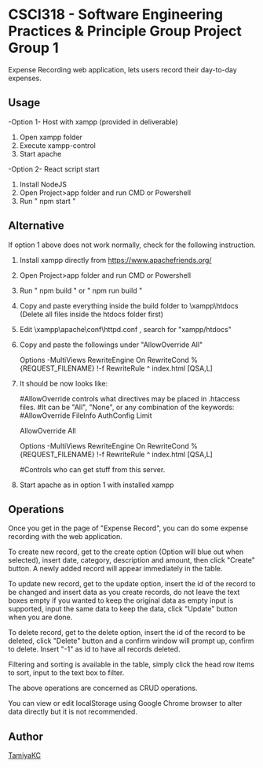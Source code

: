 # CSCI318 - Software Engineering Practices & Principle Group Project	Group 1

Expense Recording web application, lets users record their day-to-day expenses.

## Usage
-Option 1- Host with xampp (provided in deliverable)

1. Open xampp folder
2. Execute xampp-control
3. Start apache

-Option 2- React script start

1. Install NodeJS
2. Open Project>app folder and run CMD or Powershell
3. Run " npm start "
## Alternative
If option 1 above does not work normally, check for the following instruction.

1. Install xampp directly from https://www.apachefriends.org/
2. Open Project>app folder and run CMD or Powershell
3. Run " npm build " or " npm run build "
4. Copy and paste everything inside the build folder to \xampp\htdocs   (Delete all files inside the htdocs folder first)
5. Edit \xampp\apache\conf\httpd.conf , search for "xampp/htdocs"
6. Copy and paste the followings under "AllowOverride All" 

    Options -MultiViews
    RewriteEngine On
    RewriteCond %{REQUEST_FILENAME} !-f
    RewriteRule ^ index.html [QSA,L]

7. It should be now looks like:

    
    #AllowOverride controls what directives may be placed in .htaccess files.
    #It can be "All", "None", or any combination of the keywords:
    #AllowOverride FileInfo AuthConfig Limit
    
    AllowOverride All

    Options -MultiViews
    RewriteEngine On
    RewriteCond %{REQUEST_FILENAME} !-f
    RewriteRule ^ index.html [QSA,L]

    
    #Controls who can get stuff from this server.
    

8. Start apache as in option 1 with installed xampp
## Operations
Once you get in the page of "Expense Record", you can do some expense recording with the web application.

To create new record, get to the create option (Option will blue out when selected), insert date, category, description and amount, then click "Create" button. A newly added record will appear immediately in the table.

To update new record, get to the update option, insert the id of the record to be changed and insert data as you create records, do not leave the text boxes empty if you wanted to keep the original data as empty input is supported, input the same data to keep the data, click "Update" button when you are done.

To delete record, get to the delete option, insert the id of the record to be deleted, click "Delete" button and a confirm window will prompt up, confirm to delete. Insert "-1" as id to have all records deleted.

Filtering and sorting is available in the table, simply click the head row items to sort, input to the text box to filter.

The above operations are concerned as CRUD operations.

You can view or edit localStorage using Google Chrome browser to alter data directly but it is not recommended.


## Author

[TamiyaKC](https://github.com/TamiyaKC)
